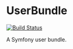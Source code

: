# UserBundle
[![Build Status](https://travis-ci.com/enigma972/UserBundle.svg?branch=master)](https://travis-ci.com/enigma972/UserBundle)

A Symfony user bundle.
